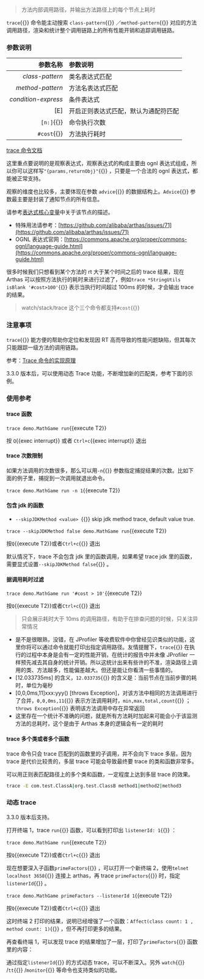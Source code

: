 > 方法内部调用路径，并输出方法路径上的每个节点上耗时

`trace`{{}} 命令能主动搜索 `class-pattern`{{}} ／`method-pattern`{{}} 对应的方法调用路径，渲染和统计整个调用链路上的所有性能开销和追踪调用链路。

### 参数说明

|            参数名称 | 参数说明                             |
| ------------------: | :----------------------------------- |
|     _class-pattern_ | 类名表达式匹配                       |
|    _method-pattern_ | 方法名表达式匹配                     |
| _condition-express_ | 条件表达式                           |
|                 [E] | 开启正则表达式匹配，默认为通配符匹配 |
|          `[n:]`{{}} | 命令执行次数                         |
|         `#cost`{{}} | 方法执行耗时                         |

[trace 命令文档](https://arthas.aliyun.com/doc/trace.html)

这里重点要说明的是观察表达式，观察表达式的构成主要由 ognl 表达式组成，所以你可以这样写`"{params,returnObj}"`{{}} ，只要是一个合法的 ognl 表达式，都能被正常支持。

观察的维度也比较多，主要体现在参数 `advice`{{}} 的数据结构上。`Advice`{{}} 参数最主要是封装了通知节点的所有信息。

请参考[表达式核心变量](advice-class.md)中关于该节点的描述。

- 特殊用法请参考：[https://github.com/alibaba/arthas/issues/71](https://github.com/alibaba/arthas/issues/71)
- OGNL 表达式官网：[https://commons.apache.org/proper/commons-ognl/language-guide.html](https://commons.apache.org/proper/commons-ognl/language-guide.html)

很多时候我们只想看到某个方法的 rt 大于某个时间之后的 trace 结果，现在 Arthas 可以按照方法执行的耗时来进行过滤了，例如`trace *StringUtils isBlank '#cost>100'`{{}} 表示当执行时间超过 100ms 的时候，才会输出 trace 的结果。

> watch/stack/trace 这个三个命令都支持`#cost`{{}}

### 注意事项

`trace`{{}} 能方便的帮助你定位和发现因 RT 高而导致的性能问题缺陷，但其每次只能跟踪一级方法的调用链路。

参考：[Trace 命令的实现原理](https://github.com/alibaba/arthas/issues/597)

3.3.0 版本后，可以使用动态 Trace 功能，不断增加新的匹配类，参考下面的示例。

### 使用参考

#### trace 函数

`trace demo.MathGame run`{{execute T2}}

按 `Q`{{exec interrupt}} 或者 `Ctrl+c`{{exec interrupt}} 退出

#### trace 次数限制

如果方法调用的次数很多，那么可以用`-n`{{}} 参数指定捕捉结果的次数。比如下面的例子里，捕捉到一次调用就退出命令。

`trace demo.MathGame run -n 1`{{execute T2}}

#### 包含 jdk 的函数

- `--skipJDKMethod <value> `{{}} skip jdk method trace, default value true.

`trace --skipJDKMethod false demo.MathGame run`{{execute T2}}

按`Q`{{execute T2}}或者`Ctrl+c`{{}} 退出

默认情况下，trace 不会包含 jdk 里的函数调用，如果希望 trace jdk 里的函数，需要显式设置`--skipJDKMethod false`{{}} 。

#### 据调用耗时过滤

`trace demo.MathGame run '#cost > 10'`{{execute T2}}

按`Q`{{execute T2}}或者`Ctrl+c`{{}} 退出

> 只会展示耗时大于 10ms 的调用路径，有助于在排查问题的时候，只关注异常情况

- 是不是很眼熟，没错，在 JProfiler 等收费软件中你曾经见识类似的功能，这里你将可以通过命令就能打印出指定调用路径。友情提醒下，`trace`{{}} 在执行的过程中本身是会有一定的性能开销，在统计的报告中并未像 JProfiler 一样预先减去其自身的统计开销。所以这统计出来有些许的不准，渲染路径上调用的类、方法越多，性能偏差越大。但还是能让你看清一些事情的。
- [12.033735ms] 的含义，`12.033735`{{}} 的含义是：当前节点在当前步骤的耗时，单位为毫秒
- [0,0,0ms,11]xxx:yyy() [throws Exception]，对该方法中相同的方法调用进行了合并，`0,0,0ms,11`{{}} 表示方法调用耗时，`min,max,total,count`{{}} ；`throws Exception`{{}} 表明该方法调用中存在异常返回
- 这里存在一个统计不准确的问题，就是所有方法耗时加起来可能会小于该监测方法的总耗时，这个是由于 Arthas 本身的逻辑会有一定的耗时

#### trace 多个类或者多个函数

trace 命令只会 trace 匹配到的函数里的子调用，并不会向下 trace 多层。因为 trace 是代价比较贵的，多层 trace 可能会导致最终要 trace 的类和函数非常多。

可以用正则表匹配路径上的多个类和函数，一定程度上达到多层 trace 的效果。

```bash
trace -E com.test.ClassA|org.test.ClassB method1|method2|method3
```

### 动态 trace

3.3.0 版本后支持。

打开终端 1，trace `run`{{}} 函数，可以看到打印出 `listenerId: 1`{{}} ：

`trace demo.MathGame run`{{execute T2}}

按`Q`{{execute T2}}或者`Ctrl+c`{{}} 退出

现在想要深入子函数`primeFactors`{{}} ，可以打开一个新终端 2，使用`telnet localhost 3658`{{}} 连接上 arthas，再 trace `primeFactors`{{}} 时，指定`listenerId`{{}} 。

`trace demo.MathGame primeFactors --listenerId 1`{{execute T2}}

按`Q`{{execute T2}}或者`Ctrl+c`{{}} 退出

这时终端 2 打印的结果，说明已经增强了一个函数：`Affect(class count: 1 , method count: 1)`{{}} ，但不再打印更多的结果。

再查看终端 1，可以发现 trace 的结果增加了一层，打印了`primeFactors`{{}} 函数里的内容：

通过指定`listenerId`{{}} 的方式动态 trace，可以不断深入。另外 `watch`{{}} /`tt`{{}} /`monitor`{{}} 等命令也支持类似的功能。
